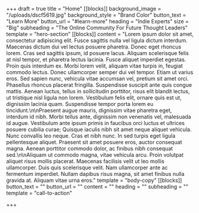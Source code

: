 +++
draft = true
title = "Home"
[[blocks]]
background_image = "/uploads/dscf5619.jpg"
background_style = "Brand Color"
button_text = "Learn More"
button_url = "#learn-more"
heading = "Indie Experts"
size = "Big"
subheading = "The Online Community For Future Thought Leaders"
template = "hero-section"
[[blocks]]
content = "Lorem ipsum dolor sit amet, consectetur adipiscing elit. Fusce sagittis nulla vel ligula dictum interdum. Maecenas dictum dui vel lectus posuere pharetra. Donec eget rhoncus lorem. Cras sed sagittis ipsum, id posuere lacus. Aliquam scelerisque felis at nisl tempor, et pharetra lectus lacinia. Fusce aliquet imperdiet egestas. Proin quis interdum ex. Morbi lorem velit, aliquam vitae turpis in, feugiat commodo lectus. Donec ullamcorper semper dui vel tempor. Etiam ut varius eros. Sed sapien nunc, vehicula vitae accumsan vel, pretium sit amet orci. Phasellus rhoncus placerat fringilla. Suspendisse suscipit ante quis congue mattis. Aenean luctus, tellus in sollicitudin porttitor, risus elit blandit lectus, ut tristique nisl ligula non lorem. Vestibulum felis elit, ornare quis est ut, dignissim lacinia quam. Suspendisse tempor porta lorem eu tincidunt.\n\nPraesent augue mauris, dignissim vitae pharetra eget, interdum id nibh. Morbi tellus ante, dignissim non venenatis vel, malesuada id augue. Vestibulum ante ipsum primis in faucibus orci luctus et ultrices posuere cubilia curae; Quisque iaculis nibh sit amet neque aliquet vehicula. Nunc convallis leo neque. Cras et nibh nunc. In sed turpis eget ligula pellentesque aliquet. Praesent sit amet posuere eros, auctor consequat magna. Aenean porttitor commodo dolor, ac finibus nibh consequat sed.\n\nAliquam ut commodo magna, vitae vehicula arcu. Proin volutpat aliquet risus mollis placerat. Maecenas facilisis velit ut leo mollis ullamcorper. Duis quis scelerisque velit. Nam ullamcorper ante ac fermentum imperdiet. Nullam dapibus risus magna, sit amet finibus nulla gravida at. Aliquam vitae urna eros."
template = "body-copy"
[[blocks]]
button_text = ""
button_url = ""
content = ""
heading = ""
subheading = ""
template = "call-to-action"

+++

